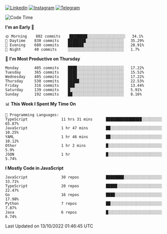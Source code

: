 [![Linkedin](https://img.shields.io/badge/-Archie-blue?style=flat-square&labelColor=gray&logo=Linkedin&logoColor=white&link=https://www.linkedin.com/in/archisdi)](https://www.linkedin.com/in/archisdi)
[![Instagram](https://img.shields.io/badge/-@archisdi-orange?style=flat-square&labelColor=gray&logo=Instagram&logoColor=white&link=https://www.instagram.com/archisdi)](https://www.instagram.com/archisdi)
[![Telegram](https://img.shields.io/badge/-aai-informational?style=flat-square&labelColor=gray&logo=telegram&logoColor=white&link=https://t.me/archisdi)](https://t.me/archisdi)

<!--START_SECTION:waka-->
![Code Time](http://img.shields.io/badge/Code%20Time-1%2C733%20hrs%2040%20mins-blue)

**I'm an Early 🐤** 

```text
🌞 Morning    802 commits    ████████░░░░░░░░░░░░░░░░░   34.1% 
🌆 Daytime    830 commits    ████████░░░░░░░░░░░░░░░░░   35.29% 
🌃 Evening    680 commits    ███████░░░░░░░░░░░░░░░░░░   28.91% 
🌙 Night      40 commits     ░░░░░░░░░░░░░░░░░░░░░░░░░   1.7%

```
📅 **I'm Most Productive on Thursday** 

```text
Monday       405 commits    ████░░░░░░░░░░░░░░░░░░░░░   17.22% 
Tuesday      365 commits    ████░░░░░░░░░░░░░░░░░░░░░   15.52% 
Wednesday    405 commits    ████░░░░░░░░░░░░░░░░░░░░░   17.22% 
Thursday     530 commits    █████░░░░░░░░░░░░░░░░░░░░   22.53% 
Friday       316 commits    ███░░░░░░░░░░░░░░░░░░░░░░   13.44% 
Saturday     139 commits    █░░░░░░░░░░░░░░░░░░░░░░░░   5.91% 
Sunday       192 commits    ██░░░░░░░░░░░░░░░░░░░░░░░   8.16%

```


📊 **This Week I Spent My Time On** 

```text
💬 Programming Languages: 
TypeScript               11 hrs 31 mins      ████████████████░░░░░░░░░   65.87% 
JavaScript               1 hr 47 mins        ██░░░░░░░░░░░░░░░░░░░░░░░   10.25% 
YAML                     1 hr 46 mins        ██░░░░░░░░░░░░░░░░░░░░░░░   10.12% 
Other                    1 hr 2 mins         █░░░░░░░░░░░░░░░░░░░░░░░░   5.9% 
JSON                     1 hr                █░░░░░░░░░░░░░░░░░░░░░░░░   5.74%

```

**I Mostly Code in JavaScript** 

```text
JavaScript               30 repos            ████████░░░░░░░░░░░░░░░░░   33.71% 
TypeScript               20 repos            █████░░░░░░░░░░░░░░░░░░░░   22.47% 
Go                       16 repos            ████░░░░░░░░░░░░░░░░░░░░░   17.98% 
Python                   7 repos             ██░░░░░░░░░░░░░░░░░░░░░░░   7.87% 
Java                     6 repos             █░░░░░░░░░░░░░░░░░░░░░░░░   6.74%

```



 Last Updated on 13/10/2022 01:46:45 UTC
<!--END_SECTION:waka-->